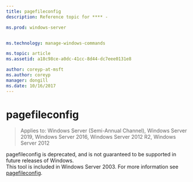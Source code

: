 ```yaml
---
title: pagefileconfig
description: Reference topic for **** - 

ms.prod: windows-server


ms.technology: manage-windows-commands

ms.topic: article
ms.assetid: a18c98ce-a0dc-41cc-8d44-dc7eee0131e8

author: coreyp-at-msft
ms.author: coreyp
manager: dongill
ms.date: 10/16/2017
---
```

# pagefileconfig

> Applies to: Windows Server (Semi-Annual Channel), Windows Server 2019, Windows Server 2016, Windows Server 2012 R2, Windows Server 2012

pagefileconfig is deprecated, and is not guaranteed to be supported in future releases of Windows.  
This tool is included in Windows Server 2003. For more information see [pagefileconfig](https://technet.microsoft.com/library/cc772827.aspx).  
